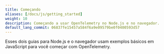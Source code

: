 ```yaml
---
title: Começando
aliases: [/docs/js/getting_started]
weight: 10
description: Começando a usar OpenTelemetry no Node.js e no navegador.
default_lang_commit: 06837fe15457a584f6a9e09579be0f0400593d57
---
```


Esses dois guias para Node.js e o navegador usam exemplos básicos em JavaScript para você começar com OpenTelemetry.
